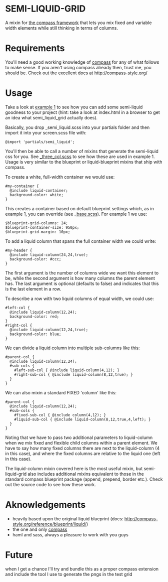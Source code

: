 
SEMI-LIQUID-GRID
============

A mixin for [the compass framework](https://github.com/chriseppstein/compass) that lets you mix fixed and variable width elements while still thinking in terms of columns.

Requirements
============

You'll need a good working knowledge of [compass](https://github.com/chriseppstein/compass) for any of what follows to make sense. If you aren't using compass already then, trust me, you should be. Check out the excellent docs at http://compass-style.org/

Usage
=======

Take a look at [example 1](semi_liquid_grid/examples/example_1) to see how you can add some semi-liquid goodness to your project (hint: take a look at index.html in a browser to get an idea what semi_liquid_grid actually does).

Basically, you drop _semi_liquid.scss into your partials folder and then import it into your screen.scss file with:

    @import 'partials/semi_liquid';

You'll then be able to call a number of mixins that generate the semi-liquid css for you. See [_three_col.scss](semi_liquid_grid/examples/example_1/src/partials/_three_col.scss) to see how these are used in example 1. Usage is very similar to the blueprint or liquid-blueprint mixins that ship with compass.

To create a white, full-width container we would use:

    #my-container {
      @include liquid-container;
      background-color: white;
    }

This creates a container based on default blueprint settings which, as in example 1, you can override (see [_base.scss](semi_liquid_grid/examples/example_1/src/partials/_base.scss)). For example 1 we use:

    $blueprint-grid-columns: 24;
    $blueprint-container-size: 950px;
    $blueprint-grid-margin: 10px;

To add a liquid column that spans the full container width we could write:

    #my-header {
      @include liquid-column(24,24,true);
      background-color: #ccc;
    }

The first argument is the number of columns wide we want this element to be, while the second argument is how many columns the parent element has. The last argument is optional (defaults to false) and indicates that this is the last element in a row.

To describe a row with two liquid columns of equal width, we could use:

    #left-col {
      @include liquid-column(12,24);
      background-color: red;
    }
    #right-col {
      @include liquid-column(12,24,true);
      background-color: blue;
    }

We can divide a liquid column into multiple sub-columns like this:

    #parent-col {
      @include liquid-column(12,24);
      #sub-cols {
        #left-sub-col { @include liquid-column(4,12); }
        #right-sub-col { @include liquid-column(8,12,true); }
      }
    }

We can also mixin a standard FIXED 'column' like this:

    #parent-col {
      @include liquid-column(12,24);
      #sub-cols {
        #fixed-sub-col { @include column(4,12); }
        #liquid-sub-col { @include liquid-column(8,12,true,4,left); }
      }
    }
    
Noting that we have to pass two additional parameters to liquid-column when we mix fixed and flexible child columns within a parent element. We have to say how many fixed columns there are next to the liquid-column (4 in this case), and where the fixed columns are relative to the liquid one (left in this case).

The liquid-column mixin covered here is the most useful mixin, but semi-liquid-grid also includes additional mixins equivalent to those in the standard compass blueprint package (append, prepend, border etc.). Check out the source code to see how these work.

Aknowledgements
================
* heavily based upon the original liquid blueprint (docs: http://compass-style.org/reference/blueprint/liquid/)
* the one and only [compass](https://github.com/chriseppstein/compass)
* haml and sass, always a pleasure to work with you guys

Future
================
when I get a chance I'll try and bundle this as a proper compass extension and include the tool I use to generate the pngs in the test grid
